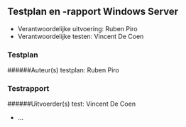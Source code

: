 ## Testplan en -rapport Windows Server

* Verantwoordelijke uitvoering: Ruben Piro
* Verantwoordelijke testen: Vincent De Coen

### Testplan

######Auteur(s) testplan: Ruben Piro



### Testrapport

######Uitvoerder(s) test: Vincent De Coen

- ...
